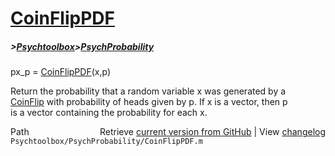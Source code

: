# [CoinFlipPDF](CoinFlipPDF)
##### >[Psychtoolbox](Psychtoolbox)>[PsychProbability](PsychProbability)

px\_p = [CoinFlipPDF](CoinFlipPDF)(x,p)  
  
Return the probability that a random variable x was generated by a  
[CoinFlip](CoinFlip) with probability of heads given by p.  If x is a vector, then p  
is a vector containing the probability for each x.  




<div class="code_header" style="text-align:right;">
  <span style="float:left;">Path&nbsp;&nbsp;</span> <span class="counter">Retrieve <a href=
  "https://raw.github.com/Psychtoolbox-3/Psychtoolbox-3/beta/Psychtoolbox/PsychProbability/CoinFlipPDF.m">current version from GitHub</a> | View <a href=
  "https://github.com/Psychtoolbox-3/Psychtoolbox-3/commits/beta/Psychtoolbox/PsychProbability/CoinFlipPDF.m">changelog</a></span>
</div>
<div class="code">
  <code>Psychtoolbox/PsychProbability/CoinFlipPDF.m</code>
</div>

